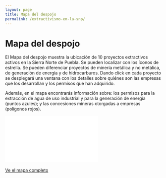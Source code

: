 ```yaml
---
layout: page
title: Mapa del despojo
permalink: /extractivismo-en-la-snp/
---
```


# Mapa del despojo

El Mapa del despojo muestra la ubicación de 10 proyectos extractivos activos en la Sierra Norte de Puebla. Se pueden localizar con los íconos de estrella. Se pueden diferenciar proyectos de minería metálica y no metálica, de generación de energía y de hidrocarburos. Dando click en cada proyecto se desplegará una ventana con los detalles sobre quiénes son las empresas que los desarrollan y los permisos que han adquirido.

Además, en el mapa encontrarás información sobre: los permisos para la extracción de agua de uso industrial y para la generación de energía (puntos azules); y las concesiones mineras otorgadas a empresas (polígonos rojos).

<div class="embed-responsive embed-responsive-1by1">
  <iframe class="embed-responsive-item" frameborder="0" allowfullscreen allow="geolocation" src="//umap.openstreetmap.fr/es/map/proyectos-extractivos-en-la-snp-2023_971912?scaleControl=false&miniMap=false&scrollWheelZoom=false&zoomControl=true&editMode=disabled&moreControl=true&searchControl=null&tilelayersControl=null&embedControl=null&datalayersControl=true&onLoadPanel=undefined&captionBar=false&captionMenus=true"></iframe>
</div>
<br>
<div class="text-center mb-5">
  <a class="btn btn-secondary" href="//umap.openstreetmap.fr/es/map/proyectos-extractivos-en-la-snp-2023_971912?scaleControl=false&miniMap=false&scrollWheelZoom=false&zoomControl=true&editMode=disabled&moreControl=true&searchControl=null&tilelayersControl=null&embedControl=null&datalayersControl=true&onLoadPanel=undefined&captionBar=false&captionMenus=true" target="_blank">Ve el mapa completo</a>
</div>
